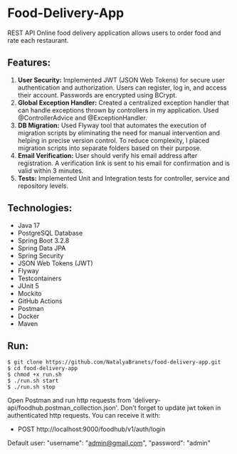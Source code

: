 # Food-Delivery-App
REST API Online food delivery application allows users to order food and rate each restaurant.

## Features:
1. **User Security:** Implemented JWT (JSON Web Tokens) for secure user authentication and authorization. Users can register, log in, and access their account. Passwords are encrypted using BCrypt.
2. **Global Exception Handler:** Created a centralized exception handler that can handle exceptions thrown by controllers in my application. Used @ControllerAdvice and @ExceptionHandler. 
3. **DB Migration:** Used Flyway tool that automates the execution of migration scripts by eliminating the need for manual intervention and helping in precise version control. To reduce complexity, I placed migration scripts into separate folders based on their purpose.
4. **Email Verification:** User should verify his email address after registration. A verification link is sent to his email for confirmation and is valid within 3 minutes.
5. **Tests:** Implemented Unit and Integration tests for controller, service and repository levels.

## Technologies:
- Java 17
- PostgreSQL Database
- Spring Boot 3.2.8
- Spring Data JPA
- Spring Security
- JSON Web Tokens (JWT)
- Flyway
- Testcontainers
- JUnit 5
- Mockito
- GitHub Actions 
- Postman
- Docker
- Maven


## Run:

```shell
$ git clone https://github.com/NatalyaBranets/food-delivery-app.git
$ cd food-delivery-app
$ chmod +x run.sh
$ ./run.sh start
$ ./run.sh stop
```

Open Postman and run http requests from 'delivery-api/foodhub.postman_collection.json'. 
Don't forget to update jwt token in authenticated http requests. You can receive it with:
   - POST http://localhost:9000/foodhub/v1/auth/login

Default user: "username": "admin@gmail.com", "password": "admin"





